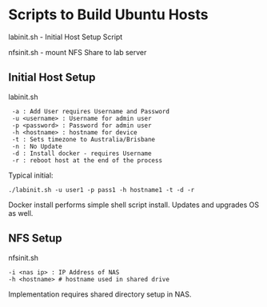 # Scripts to Build Ubuntu Hosts

labinit.sh - Initial Host Setup Script

nfsinit.sh - mount NFS Share to lab server

## Initial Host Setup

labinit.sh

	 -a : Add User requires Username and Password
	 -u <username> : Username for admin user
	 -p <password> : Password for admin user
	 -h <hostname> : hostname for device
	 -t : Sets timezone to Australia/Brisbane
	 -n : No Update
	 -d : Install docker - requires Username
	 -r : reboot host at the end of the process

Typical initial:
```
./labinit.sh -u user1 -p pass1 -h hostname1 -t -d -r
```

Docker install performs simple shell script install.
Updates and upgrades OS as well.

## NFS Setup

nfsinit.sh

	-i <nas ip> : IP Address of NAS
	-h <hostname> # hostname used in shared drive
	
Implementation requires shared directory setup in NAS. 
